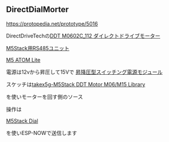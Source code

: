 ## DirectDialMorter

https://protopedia.net/prototype/5016


DirectDriveTechの[DDT M0602C_112 ダイレクトドライブモーター](https://www.switch-science.com/products/7647)

[M5Stack用RS485ユニット](https://www.switch-science.com/products/6554)

[M5 ATOM Lite](https://www.switch-science.com/products/6262)

電源は12vから昇圧して15Vで
[昇降圧型スイッチング電源モジュール](https://akizukidenshi.com/catalog/g/gK-11212/)

スケッチは[takex5g-M5Stack DDT Motor M06/M15 Library](https://github.com/takex5g/M5_DDTMotor_M15M06)

を使いモーターを回す側のソース

操作は

[M5Stack Dial ](https://www.switch-science.com/products/9271)

を使いESP-NOWで送信します

